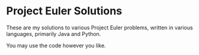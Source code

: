 Project Euler Solutions
============

These are my solutions to various Project Euler problems, written in various languages, primarily Java and Python.

You may use the code however you like.
